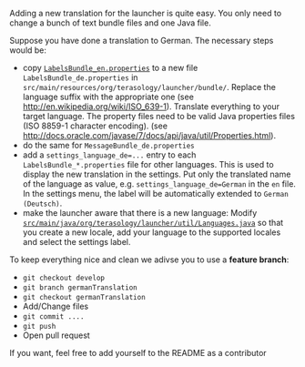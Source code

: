 Adding a new translation for the launcher is quite easy. You only need to change a bunch of text bundle files and one Java file.

Suppose you have done a translation to German. The necessary steps would be:
  * copy [`LabelsBundle_en.properties`](https://github.com/MovingBlocks/TerasologyLauncher/blob/develop/src/main/resources/org/terasology/launcher/bundle/LabelsBundle_en.properties) to a new file `LabelsBundle_de.properties` in ` src/main/resources/org/terasology/launcher/bundle/`. Replace the language suffix with the appropriate one (see http://en.wikipedia.org/wiki/ISO_639-1). Translate everything to your target language. The property files need to be valid Java properties files (ISO 8859-1 character encoding). (see http://docs.oracle.com/javase/7/docs/api/java/util/Properties.html).
  * do the same for `MessageBundle_de.properties`
  * add a `settings_language_de=...` entry to each `LabelsBundle_*.properties` file for other languages. This is used to display the new translation in the settings. Put only the translated name of the language as value, e.g. `settings_language_de=German` in the `en` file. In the settings menu, the label will be automatically extended to `German (Deutsch)`. 
  * make the launcher aware that there is a new language: Modify [`src/main/java/org/terasology/launcher/util/Languages.java`](https://github.com/MovingBlocks/TerasologyLauncher/blob/develop/src/main/java/org/terasology/launcher/util/Languages.java) so that you create a new locale, add your language to the supported locales and select the settings label. 

To keep everything nice and clean we adivse you to use a **feature branch**:
  * `git checkout develop`
  * `git branch germanTranslation`
  * `git checkout germanTranslation`
  * Add/Change files
  * `git commit ....`
  * `git push`
  * Open pull request

If you want, feel free to add yourself to the README as a contributor 